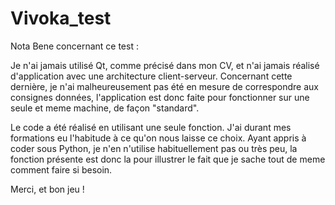 # Vivoka_test

Nota Bene concernant ce test :

Je n'ai jamais utilisé Qt, comme précisé dans mon CV, et n'ai jamais réalisé d'application avec une architecture client-serveur.
Concernant cette dernière, je n'ai malheureusement pas été en mesure de correspondre aux consignes données, l'application est donc faite pour fonctionner sur une seule et meme machine, de façon "standard".

Le code a été réalisé en utilisant une seule fonction. J'ai durant mes formations eu l'habitude à ce qu'on nous laisse ce choix. Ayant appris à coder sous Python, je n'en n'utilise habituellement pas ou très peu, la fonction présente est donc la pour illustrer le fait que je sache tout de meme comment faire si besoin.

Merci, et bon jeu !
